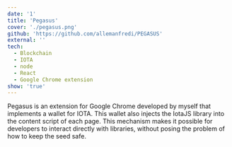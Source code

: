 ```yaml
---
date: '1'
title: 'Pegasus'
cover: './pegasus.png'
github: 'https://github.com/allemanfredi/PEGASUS'
external: ''
tech:
  - Blockchain
  - IOTA
  - node
  - React
  - Google Chrome extension
show: 'true'
---
```


Pegasus is an extension for Google Chrome developed by myself that implements a wallet for IOTA.
This wallet also injects the IotaJS library into the content script of each page. This mechanism makes it possible for developers to interact directly with libraries, without posing the problem of how to keep the seed safe.
